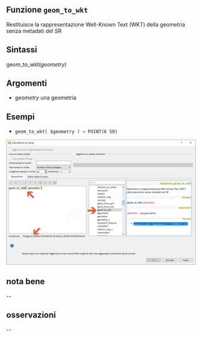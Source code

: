## Funzione `geom_to_wkt`

Restituisce la rappresentazione Well-Known Text (WKT) della geometria senza metadati del SR

## Sintassi

geom_to_wkt(_geometry_)

## Argomenti

* _geometry_ una geometria

## Esempi

* `geom_to_wkt( $geometry ) → POINT(6 50)`

![](/img/geometria/geom_to_wkt/geom_to_wkt1.png)

## nota bene

--

## osservazioni

--